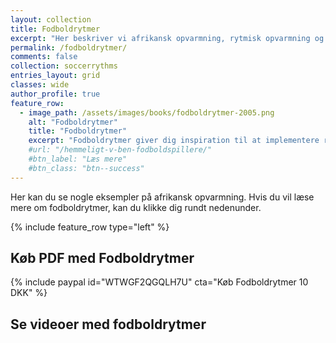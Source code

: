 ```yaml
---
layout: collection
title: Fodboldrytmer
excerpt: "Her beskriver vi afrikansk opvarmning, rytmisk opvarmning og fodboldrytmer, så du kan lave opvarmningen lidt mere spændende."
permalink: /fodboldrytmer/
comments: false
collection: soccerrythms
entries_layout: grid
classes: wide
author_profile: true
feature_row:
  - image_path: /assets/images/books/fodboldrytmer-2005.png
    alt: "Fodboldrytmer"
    title: "Fodboldrytmer"
    excerpt: "Fodboldrytmer giver dig inspiration til at implementere rytmer i din træning. Hvordan kan du bruge afrikansk opvarmning og brasiliansk samba som inspiration?"
    #url: "/hemmeligt-v-ben-fodboldspillere/"
    #btn_label: "Læs mere"
    #btn_class: "btn--success"
---
```


Her kan du se nogle eksempler på afrikansk opvarmning. Hvis du vil læse mere om fodboldrytmer, kan du klikke dig rundt nedenunder.

{% include feature_row type="left" %}

## Køb PDF med Fodboldrytmer

{% include paypal id="WTWGF2QGQLH7U" cta="Køb Fodboldrytmer 10 DKK" %}

## Se videoer med fodboldrytmer

